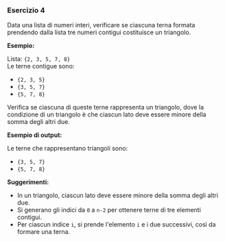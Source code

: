 ### Esercizio 4

Data una lista di numeri interi, verificare se ciascuna terna formata prendendo dalla lista tre numeri contigui costituisce un triangolo.

**Esempio:**

Lista: `{2, 3, 5, 7, 8}`  
Le terne contigue sono:
- `{2, 3, 5}`
- `{3, 5, 7}`
- `{5, 7, 8}`

Verifica se ciascuna di queste terne rappresenta un triangolo, dove la condizione di un triangolo è che ciascun lato deve essere minore della somma degli altri due.

**Esempio di output:**

Le terne che rappresentano triangoli sono:
- `{3, 5, 7}`
- `{5, 7, 8}`

**Suggerimenti:**

- In un triangolo, ciascun lato deve essere minore della somma degli altri due.
- Si generano gli indici da `0` a `n-2` per ottenere terne di tre elementi contigui.
- Per ciascun indice `i`, si prende l'elemento `i` e i due successivi, così da formare una terna.
